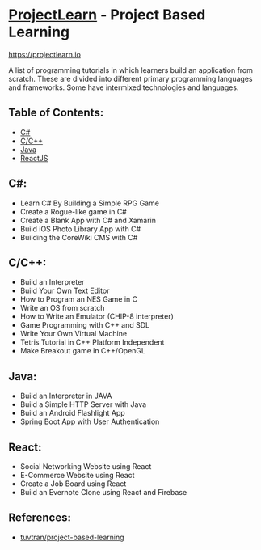 # [ProjectLearn](https://projectlearn.io) - Project Based Learning
https://projectlearn.io

A list of programming tutorials in which learners build an application from scratch. These are divided into different primary programming languages and frameworks. Some have intermixed technologies and languages.

## Table of Contents:
- [C#](#c)
- [C/C++](#cc)
- [Java](#java)
- [ReactJS](#react)

## C#:
- Learn C# By Building a Simple RPG Game
- Create a Rogue-like game in C#
- Create a Blank App with C# and Xamarin
- Build iOS Photo Library App with C#
- Building the CoreWiki CMS with C#

## C/C++:
- Build an Interpreter
- Build Your Own Text Editor
- How to Program an NES Game in C
- Write an OS from scratch
- How to Write an Emulator (CHIP-8 interpreter)
- Game Programming with C++ and SDL
- Write Your Own Virtual Machine
- Tetris Tutorial in C++ Platform Independent
- Make Breakout game in C++/OpenGL

## Java:
- Build an Interpreter in JAVA
- Build a Simple HTTP Server with Java
- Build an Android Flashlight App
- Spring Boot App with User Authentication

## React:
- Social Networking Website using React
- E-Commerce Website using React
- Create a Job Board using React
- Build an Evernote Clone using React and Firebase

## References:
- [tuvtran/project-based-learning](https://github.com/tuvtran/project-based-learning)





